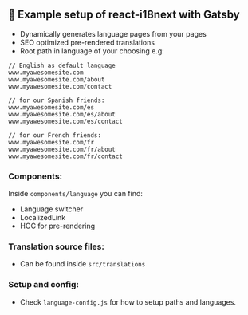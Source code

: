 ## 🚀 Example setup of react-i18next with Gatsby

- Dynamically generates language pages from your pages
- SEO optimized pre-rendered translations
- Root path in language of your choosing
  e.g:

```
// English as default language
www.myawesomesite.com
www.myawesomesite.com/about
www.myawesomesite.com/contact

// for our Spanish friends:
www.myawesomesite.com/es
www.myawesomesite.com/es/about
www.myawesomesite.com/es/contact

// for our French friends:
www.myawesomesite.com/fr
www.myawesomesite.com/fr/about
www.myawesomesite.com/fr/contact
```

### Components:

Inside `components/language` you can find:

- Language switcher
- LocalizedLink
- HOC for pre-rendering

### Translation source files:

- Can be found inside `src/translations`

### Setup and config:

- Check `language-config.js` for how to setup paths and languages.
